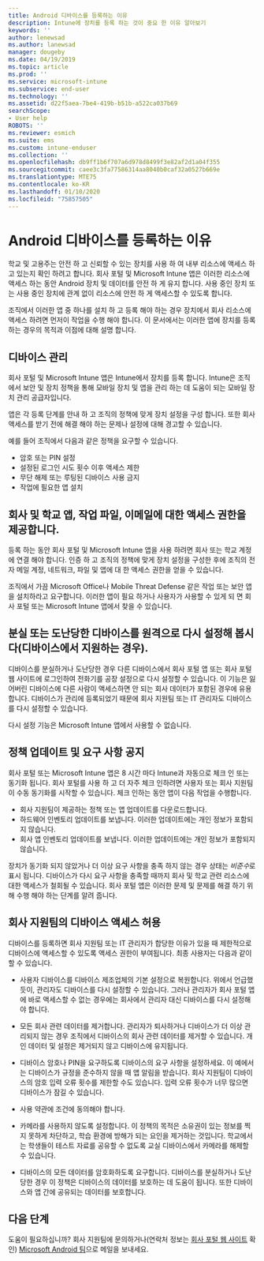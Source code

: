 ```yaml
---
title: Android 디바이스를 등록하는 이유
description: Intune에 장치를 등록 하는 것이 중요 한 이유 알아보기
keywords: ''
author: lenewsad
ms.author: lanewsad
manager: dougeby
ms.date: 04/19/2019
ms.topic: article
ms.prod: ''
ms.service: microsoft-intune
ms.subservice: end-user
ms.technology: ''
ms.assetid: d22f5aea-7be4-419b-b51b-a522ca037b69
searchScope:
- User help
ROBOTS: ''
ms.reviewer: esmich
ms.suite: ems
ms.custom: intune-enduser
ms.collection: ''
ms.openlocfilehash: db9ff1b6f707a6d978d8499f3e82af2d1a04f355
ms.sourcegitcommit: caee3c3fa77586314aa8040b0caf32a0527b669e
ms.translationtype: MTE75
ms.contentlocale: ko-KR
ms.lasthandoff: 01/10/2020
ms.locfileid: "75857505"
---
```

# <a name="why-enroll-your-android-device"></a>Android 디바이스를 등록하는 이유  

학교 및 고용주는 안전 하 고 신뢰할 수 있는 장치를 사용 하 여 내부 리소스에 액세스 하 고 있는지 확인 하려고 합니다. 회사 포털 및 Microsoft Intune 앱은 이러한 리소스에 액세스 하는 동안 Android 장치 및 데이터를 안전 하 게 유지 합니다. 사용 중인 장치 또는 사용 중인 장치에 관계 없이 리소스에 안전 하 게 액세스할 수 있도록 합니다. 

조직에서 이러한 앱 중 하나를 설치 하 고 등록 해야 하는 경우 장치에서 회사 리소스에 액세스 하려면 먼저이 작업을 수행 해야 합니다. 이 문서에서는 이러한 앱에 장치를 등록 하는 경우의 목적과 이점에 대해 설명 합니다.  

## <a name="gets-your-device-managed"></a>디바이스 관리  
 회사 포털 및 Microsoft Intune 앱은 Intune에서 장치를 등록 합니다.  Intune은 조직에서 보안 및 장치 정책을 통해 모바일 장치 및 앱을 관리 하는 데 도움이 되는 모바일 장치 관리 공급자입니다. 

앱은 각 등록 단계를 안내 하 고 조직의 정책에 맞게 장치 설정을 구성 합니다. 또한 회사 액세스를 받기 전에 해결 해야 하는 문제나 설정에 대해 경고할 수 있습니다.  

예를 들어 조직에서 다음과 같은 정책을 요구할 수 있습니다.  
* 암호 또는 PIN 설정
* 설정된 로그인 시도 횟수 이후 액세스 제한
* 무단 해제 또는 루팅된 디바이스 사용 금지
* 작업에 필요한 앱 설치  

## <a name="gives-you-access-to-work-and-school-apps-work-files-and-email"></a>회사 및 학교 앱, 작업 파일, 이메일에 대한 액세스 권한을 제공합니다.  
등록 하는 동안 회사 포털 및 Microsoft Intune 앱을 사용 하려면 회사 또는 학교 계정에 연결 해야 합니다.  인증 하 고 조직의 정책에 맞게 장치 설정을 구성한 후에 조직의 전자 메일 계정, 네트워크, 파일 및 앱에 대 한 액세스 권한을 얻을 수 있습니다.  

조직에서 가끔 Microsoft Office나 Mobile Threat Defense 같은 작업 또는 보안 앱을 설치하라고 요구합니다. 이러한 앱이 필요 하거나 사용자가 사용할 수 있게 되 면 회사 포털 또는 Microsoft Intune 앱에서 찾을 수 있습니다.

## <a name="lets-you-remotely-reset-a-lost-or-stolen-device-if-device-supports-it"></a>분실 또는 도난당한 디바이스를 원격으로 다시 설정해 봅시다(디바이스에서 지원하는 경우).
디바이스를 분실하거나 도난당한 경우 다른 디바이스에서 회사 포털 앱 또는 회사 포털 웹 사이트에 로그인하여 전화기를 공장 설정으로 다시 설정할 수 있습니다. 이 기능은 잃어버린 디바이스에 다른 사람이 액세스하면 안 되는 회사 데이터가 포함된 경우에 유용합니다. 디바이스가 관리에 등록되었기 때문에 회사 지원팀 또는 IT 관리자도 디바이스를 다시 설정할 수 있습니다.  

다시 설정 기능은 Microsoft Intune 앱에서 사용할 수 없습니다.  

## <a name="notifies-you-of-policy-updates-and-requirements"></a>정책 업데이트 및 요구 사항 공지
회사 포털 또는 Microsoft Intune 앱은 8 시간 마다 Intune과 자동으로 체크 인 또는 동기화 됩니다. 회사 포털를 사용 하 고 더 자주 체크 인하려면 사용자 또는 회사 지원팀이 수동 동기화를 시작할 수 있습니다. 체크 인하는 동안 앱이 다음 작업을 수행합니다.  

* 회사 지원팀이 제공하는 정책 또는 앱 업데이트를 다운로드합니다.  
* 하드웨어 인벤토리 업데이트를 보냅니다. 이러한 업데이트에는 개인 정보가 포함되지 않습니다.  
* 회사 앱 인벤토리 업데이트를 보냅니다. 이러한 업데이트에는 개인 정보가 포함되지 않습니다.  

장치가 동기화 되지 않았거나 더 이상 요구 사항을 충족 하지 않는 경우 상태는 *비준수*로 표시 됩니다. 디바이스가 다시 요구 사항을 충족할 때까지 회사 및 학교 관련 리소스에 대한 액세스가 철회될 수 있습니다. 회사 포털 앱은 이러한 문제 및 문제를 해결 하기 위해 수행 해야 하는 단계를 알려 줍니다.  


## <a name="permits-company-support-access-to-your-device"></a>회사 지원팀의 디바이스 액세스 허용
디바이스를 등록하면 회사 지원팀 또는 IT 관리자가 합당한 이유가 있을 때 제한적으로 디바이스에 액세스할 수 있도록 액세스 권한이 부여됩니다. 최종 사용자는 다음과 같이 할 수 있습니다.  

* 사용자 디바이스를 디바이스 제조업체의 기본 설정으로 복원합니다. 위에서 언급했듯이, 관리자도 디바이스를 다시 설정할 수 있습니다. 그러나 관리자가 회사 포털 앱에 바로 액세스할 수 없는 경우에는 회사에서 관리자 대신 디바이스를 다시 설정해야 합니다.  

* 모든 회사 관련 데이터를 제거합니다. 관리자가 퇴사하거나 디바이스가 더 이상 관리되지 않는 경우 조직에서 디바이스의 회사 관련 데이터를 제거할 수 있습니다. 개인 데이터 및 설정은 제거되지 않고 디바이스에 유지됩니다.  

* 디바이스 암호나 PIN을 요구하도록 디바이스의 요구 사항을 설정하세요. 이 예에서는 디바이스가 규정을 준수하지 않을 때 앱 알림을 받습니다. 회사 지원팀이 디바이스의 암호 입력 오류 횟수를 제한할 수도 있습니다. 입력 오류 횟수가 너무 많으면 디바이스가 잠길 수 있습니다.  

* 사용 약관에 조건에 동의해야 합니다.  

* 카메라를 사용하지 않도록 설정합니다. 이 정책의 목적은 소유권이 있는 정보를 찍지 못하게 차단하고, 학습 환경에 방해가 되는 요인을 제거하는 것입니다. 학교에서는 학생들이 테스트 자료를 공유할 수 없도록 교실 디바이스에서 카메라를 해제할 수 있습니다.  

* 디바이스의 모든 데이터를 암호화하도록 요구합니다. 디바이스를 분실하거나 도난당한 경우 이 정책은 디바이스의 데이터를 보호하는 데 도움이 됩니다. 또한 디바이스와 앱 간에 공유되는 데이터를 보호합니다. 

## <a name="next-steps"></a>다음 단계  

도움이 필요하십니까? 회사 지원팀에 문의하거나(연락처 정보는 [회사 포털 웹 사이트](https://go.microsoft.com/fwlink/?linkid=2010980) 확인) <a href="mailto:wintunedroidfbk@microsoft.com?subject=I'm having trouble installing the Company Portal app on my Android device&body=Describe the issue you're experiencing here.">Microsoft Android 팀</a>으로 메일을 보내세요.
